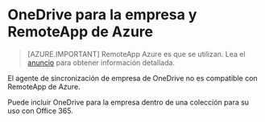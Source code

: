 <properties
   pageTitle="Usar OneDrive para la empresa y RemoteApp Azure | Microsoft Azure"
   description="Usar OneDrive para la empresa con Azure RemoteApp."
   services="remoteapp"
   documentationCenter=""
   authors="pavithir"
   manager="mbaldwin"
   editor=""/>

<tags
   ms.service="remoteapp"
   ms.devlang="na"
   ms.topic="hero-article"
   ms.tgt_pltfrm="na"
   ms.workload="compute"
   ms.date="08/15/2016"
   ms.author="elizapo"/>

# <a name="onedrive-for-business-and-azure-remoteapp"></a>OneDrive para la empresa y RemoteApp de Azure

> [AZURE.IMPORTANT]
> RemoteApp Azure es que se utilizan. Lea el [anuncio](https://go.microsoft.com/fwlink/?linkid=821148) para obtener información detallada.

El agente de sincronización de empresa de OneDrive no es compatible con RemoteApp de Azure.

Puede incluir OneDrive para la empresa dentro de una colección para su uso con Office 365. 